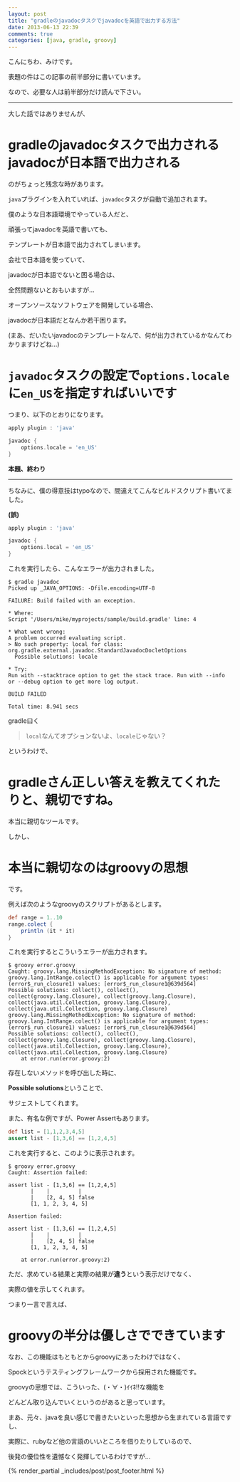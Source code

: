 ```yaml
---
layout: post
title: "gradleのjavadocタスクでjavadocを英語で出力する方法"
date: 2013-06-13 22:39
comments: true
categories: [java, gradle, groovy]
---
```


こんにちわ、みけです。

表題の件はこの記事の前半部分に書いています。

なので、必要な人は前半部分だけ読んで下さい。

---

大した話ではありませんが、

gradleのjavadocタスクで出力されるjavadocが日本語で出力される
===

のがちょっと残念な時があります。


`java`プラグインを入れていれば、`javadoc`タスクが自動で追加されます。

僕のような日本語環境でやっている人だと、

頑張ってjavadocを英語で書いても、

テンプレートが日本語で出力されてしまいます。


会社で日本語を使っていて、

javadocが日本語でないと困る場合は、

全然問題ないとおもいますが…


オープンソースなソフトウェアを開発している場合、

javadocが日本語だとなんか若干困ります。

(まあ、だいたいjavadocのテンプレートなんで、何が出力されているかなんてわかりますけどね…)


`javadoc`タスクの設定で`options.locale`に`en_US`を指定すればいいです
===

つまり、以下のとおりになります。

```groovy build.gradle
apply plugin : 'java'

javadoc {
    options.locale = 'en_US'
}
```

**本題、終わり**


---

ちなみに、僕の得意技はtypoなので、間違えてこんなビルドスクリプト書いてました。

**(誤)**

```groovy build.gradle
apply plugin : 'java'

javadoc {
    options.local = 'en_US'
}
```

これを実行したら、こんなエラーが出力されました。

```
$ gradle javadoc
Picked up _JAVA_OPTIONS: -Dfile.encoding=UTF-8

FAILURE: Build failed with an exception.

* Where:
Script '/Users/mike/myprojects/sample/build.gradle' line: 4

* What went wrong:
A problem occurred evaluating script.
> No such property: local for class: org.gradle.external.javadoc.StandardJavadocDocletOptions
  Possible solutions: locale

* Try:
Run with --stacktrace option to get the stack trace. Run with --info or --debug option to get more log output.

BUILD FAILED

Total time: 8.941 secs
```

gradle曰く

> `local`なんてオプションないよ、`locale`じゃない？

というわけで、

gradleさん正しい答えを教えてくれたりと、親切ですね。
===

本当に親切なツールです。

しかし、

本当に親切なのはgroovyの思想
===

です。

例えば次のようなgroovyのスクリプトがあるとします。

```groovy error.groovy
def range = 1..10
range.colect {
    println (it * it)
}
```

これを実行するとこういうエラーが出力されます。

```
$ groovy error.groovy
Caught: groovy.lang.MissingMethodException: No signature of method: groovy.lang.IntRange.colect() is applicable for argument types: (error$_run_closure1) values: [error$_run_closure1@639d564]
Possible solutions: collect(), collect(), collect(groovy.lang.Closure), collect(groovy.lang.Closure), collect(java.util.Collection, groovy.lang.Closure), collect(java.util.Collection, groovy.lang.Closure)
groovy.lang.MissingMethodException: No signature of method: groovy.lang.IntRange.colect() is applicable for argument types: (error$_run_closure1) values: [error$_run_closure1@639d564]
Possible solutions: collect(), collect(), collect(groovy.lang.Closure), collect(groovy.lang.Closure), collect(java.util.Collection, groovy.lang.Closure), collect(java.util.Collection, groovy.lang.Closure)
	at error.run(error.groovy:2)
```

存在しないメソッドを呼び出した時に、

**Possible solutions**ということで、

サジェストしてくれます。

また、有名な例ですが、Power Assertもあります。

```groovy error.groovy
def list = [1,1,2,3,4,5]
assert list - [1,3,6] == [1,2,4,5]
```

これを実行すると、このように表示されます。

```
$ groovy error.groovy
Caught: Assertion failed: 

assert list - [1,3,6] == [1,2,4,5]
       |    |         |
       |    [2, 4, 5] false
       [1, 1, 2, 3, 4, 5]

Assertion failed: 

assert list - [1,3,6] == [1,2,4,5]
       |    |         |
       |    [2, 4, 5] false
       [1, 1, 2, 3, 4, 5]

	at error.run(error.groovy:2)
```

ただ、求めている結果と実際の結果が**違う**という表示だけでなく、

実際の値を示してくれます。

つまり一言で言えば、

groovyの半分は優しさでできています
===

なお、この機能はもともとからgroovyにあったわけではなく、

Spockというテスティングフレームワークから採用された機能です。

groovyの思想では、こういった、(・∀・)ｲｲﾈ!!な機能を

どんどん取り込んでいくというのがあると思っています。


まあ、元々、javaを良い感じで書きたいといった思想から生まれている言語ですし、

実際に、rubyなど他の言語のいいところを借りたりしているので、

後発の優位性を遺憾なく発揮しているわけですが…


{% render_partial _includes/post/post_footer.html %}

